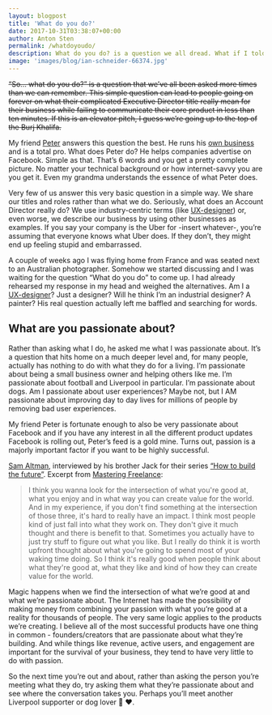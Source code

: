```yaml
---
layout: blogpost
title: 'What do you do?'
date: 2017-10-31T03:38:07+00:00
author: Anton Sten
permalink: /whatdoyoudo/
description: What do you do? is a question we all dread. What if I told you I had a better question?
image: 'images/blog/ian-schneider-66374.jpg'
---
```

~~“So… what do you do?” is a question that we’ve all been asked more times than we can remember. This simple question can lead to people going on forever on what their complicated Executive Director title really mean for their business while failing to communicate their core product in less than ten minutes. If this is an elevator pitch, I guess we’re going up to the top of the Burj Khalifa.~~

My friend [Peter](https://twitter.com/peterrosdahl) answers this question the best. He runs his [own business](http://adorable.se) and is a total pro. What does Peter do? He helps companies advertise on Facebook. Simple as that. That’s 6 words and you get a pretty complete picture. No matter your technical background or how internet-savvy you are you get it. Even my grandma understands the essence of what Peter does.

Very few of us answer this very basic question in a simple way. We share our titles and roles rather than what we do. Seriously, what does an Account Director really do? We use industry-centric terms (like [UX-designer](https://antonsten.com/ux-designer/)) or, even worse, we describe our business by using other businesses as examples. If you say your company is the Uber for -insert whatever-, you’re assuming that everyone knows what Uber does. If they don’t, they might end up feeling stupid and embarrassed.

A couple of weeks ago I was flying home from France and was seated next to an Australian photographer. Somehow we started discussing and I was waiting for the question “What do you do” to come up. I had already rehearsed my response in my head and weighed the alternatives. Am I a [UX-designer](https://antonsten.com/ux-designer/)? Just a designer? Will he think I’m an industrial designer? A painter? His real question actually left me baffled and searching for words.

## What are you passionate about?
Rather than asking what I do, he asked me what I was passionate about. It’s a question that hits home on a much deeper level and, for many people, actually has nothing to do with what they do for a living. I’m passionate about being a small business owner and helping others like me. I’m passionate about football and Liverpool in particular. I’m passionate about dogs. Am I passionate about user experiences? Maybe not, but I AM passionate about improving day to day lives for millions of people by removing bad user experiences.

My friend Peter is fortunate enough to also be very passionate about Facebook and if you have any interest in all the different product updates Facebook is rolling out, Peter’s feed is a gold mine. Turns out, passion is a majorly important factor if you want to be highly successful.

[Sam Altman](http://blog.samaltman.com), interviewed by his brother Jack for their series [“How to build the future”](https://blog.ycombinator.com/category/how-to-build-the-future/).
Excerpt from [Mastering Freelance](https://antonsten.com/books/masteringfreelance/):

>I think you wanna look for the intersection of what you're good at, what you enjoy and in what way you can create value for the world. And in my experience, if you don't find something at the intersection of those three, it's hard to really have an impact. I think most people kind of just fall into what they work on. They don't give it much thought and there is benefit to that. Sometimes you actually have to just try stuff to figure out what you like. But I really do think it is worth upfront thought about what you're going to spend most of your waking time doing. So I think it's really good when people think about what they're good at, what they like and kind of how they can create value for the world.

Magic happens when we find the intersection of what we’re good at and what we’re passionate about. The Internet has made the possibility of making money from combining your passion with what you’re good at a reality for thousands of people. The very same logic applies to the products we’re creating. I believe all of the most successful products have one thing in common - founders/creators that are passionate about what they’re building. And while things like revenue, active users, and engagement are important for the survival of your business, they tend to have very little to do with passion.

So the next time you’re out and about, rather than asking the person you’re meeting what they do, try asking them what they’re passionate about and see where the conversation takes you. Perhaps you’ll meet another Liverpool supporter or dog lover 🐶 ❤️.
